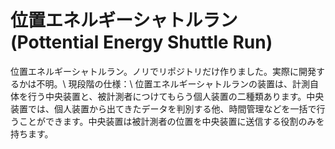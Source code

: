 # 位置エネルギーシャトルラン(Pottential Energy Shuttle Run)
位置エネルギーシャトルラン。ノリでリポジトリだけ作りました。実際に開発するかは不明。\\
現段階の仕様：\\
位置エネルギーシャトルランの装置は、計測自体を行う中央装置と、被計測者につけてもらう個人装置の二種類あります。中央装置では、個人装置から出てきたデータを判別する他、時間管理などを一括で行うことができます。中央装置は被計測者の位置を中央装置に送信する役割のみを持ちます。
